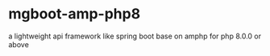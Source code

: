 # mgboot-amp-php8
a lightweight api framework like spring boot base on amphp for php 8.0.0 or above
